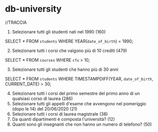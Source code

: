 # db-university

//TRACCIA

1. Selezionare tutti gli studenti nati nel 1990 (160)
 
SELECT *
FROM `students`
WHERE YEAR(`date_of_birth`) = 1990;
   
2. Selezionare tutti i corsi che valgono più di 10 crediti (479)

SELECT *
FROM `courses`
WHERE `cfu` > 10;
                                                
3. Selezionare tutti gli studenti che hanno più di 30 anni

SELECT * 
FROM `students` 
WHERE TIMESTAMPDIFF(YEAR, `date_of_birth`, CURRENT_DATE) > 30;

4. Selezionare tutti i corsi del primo semestre del primo anno di un qualsiasi corso di
laurea (286)
5. Selezionare tutti gli appelli d'esame che avvengono nel pomeriggio (dopo le 14) del
20/06/2020 (21)
6. Selezionare tutti i corsi di laurea magistrale (38)
7. Da quanti dipartimenti è composta l'università? (12)
8. Quanti sono gli insegnanti che non hanno un numero di telefono? (50)
   

